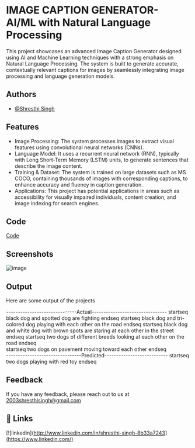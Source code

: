 
# IMAGE CAPTION GENERATOR- AI/ML with Natural Language Processing

This project showcases an advanced Image Caption Generator designed using AI and Machine Learning techniques with a strong emphasis on Natural Language Processing. The system is built to generate accurate, contextually relevant captions for images by seamlessly integrating image processing and language generation models.



## Authors

- [@Shresthi Singh](https://github.com/shresthisingh-exe)


## Features

- Image Processing: The system processes images to extract visual features using convolutional neural networks (CNNs).
- Language Model: It uses a recurrent neural network (RNN), typically with Long Short-Term Memory (LSTM) units, to generate sentences that describe the image content.
- Training & Dataset: The system is trained on large datasets such as MS COCO, containing thousands of images with corresponding captions, to enhance accuracy and fluency in caption generation.
- Applications: This project has potential applications in areas such as accessibility for visually impaired individuals, content creation, and image indexing for search engines.




## Code

[Code](https://colab.research.google.com/drive/1RwCo4HpgiSMOMGPlKFGeR6e5rzj07MJ9?usp=sharing)


## Screenshots

![image](https://github.com/user-attachments/assets/b06db6e4-48d5-41d4-a797-a662cbfe6891)


## Output

Here are some output of the projects

------------------------------Actual--------------------------------
startseq black dog and spotted dog are fighting endseq
startseq black dog and tri-colored dog playing with each other on the road endseq
startseq black dog and white dog with brown spots are staring at each other in the street endseq
startseq two dogs of different breeds looking at each other on the road endseq         
startseq two dogs on pavement moving toward each other endseq  
--------------------------------Predicted---------------------------
startseq two dogs playing with red toy endseq


## Feedback

If you have any feedback, please reach out to us at 2003shresthisingh@gmail.com


## 🔗 Links
[![linkedin](http://www.linkedin.com/in/shresthi-singh-8b33a7243](https://www.linkedin.com/)



